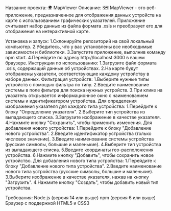Название проекта: 🌍 MapViewer
Описание: 🗺️ MapViewer - это веб-приложение, предназначенное для отображения данных устройств на карте с использованием графических указателей. Приложение считывает набор данных из файла формата .xsls и преобразует его для отображения на интерактивной карте.

Установка и запуск:
1.Склонируйте репозиторий на свой локальный компьютер.
2.Убедитесь, что у вас установлены все необходимые зависимости и библиотеки.
3.Запустите приложение, выполнив команду npm start.
4.Перейдите по адресу http://localhost:3000 в вашем браузере.
Инструкции по использованию:
1.Загрузите файл формата .xsls, содержащий данные об устройствах.
2.На карте будут отображены указатели, соответствующие каждому устройству в наборе данных.
Фильтрация устройств:
1.Выберите нужные типы устройств с помощью фильтра по типу.
2.Введите наименование системы в поле фильтра для поиска нужных устройств.
3.При клике на указатель открывается информационное окно с наименованием системы и идентификатором устройства.
Для определения изображения указателя для каждого типа устройства:
1.Перейдите к блоку "Определение указателя".
2.Выберите тип устройства из выпадающего списка.
3.Загрузите изображение в качестве указателя.
4.Нажмите кнопку "Сохранить", чтобы применить изменения.
Для добавления нового устройства:
1.Перейдите к блоку "Добавление нового устройства".
2.Введите идентификатор устройства (только числовое значение).
3.Введите наименование системы устройства (русские символы, большие и маленькие).
4.Выберите тип устройства из выпадающего списка.
5.Введите координаты гео-расположения устройства.
6.Нажмите кнопку "Добавить", чтобы сохранить новое устройство.
Для добавления нового типа устройства:
1.Перейдите к блоку "Добавление нового типа устройства".
2.Введите наименование нового типа устройства (русские символы, большие и маленькие).
3.Выберите изображение в качестве указателя, нажав на кнопку "Загрузить".
4.Нажмите кнопку "Создать", чтобы добавить новый тип устройства.

Требования:
Node.js (версия 14 или выше)
npm (версия 6 или выше)
Браузер с поддержкой HTML5 и CSS3

